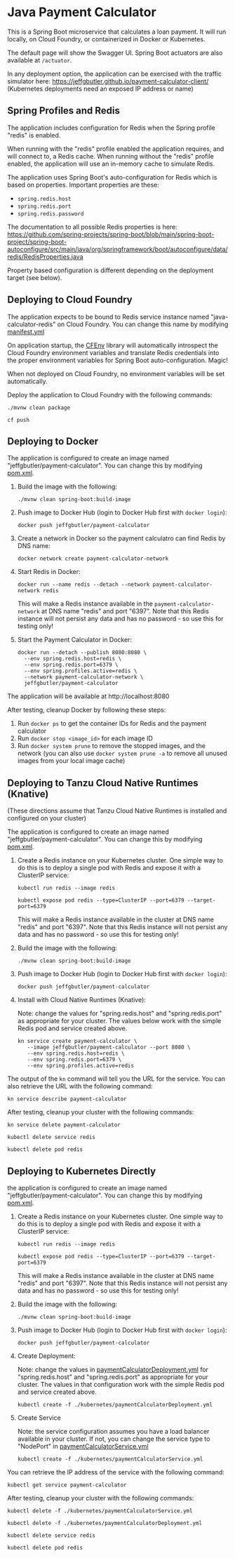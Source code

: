 # Java Payment Calculator

This is a Spring Boot microservice that calculates a loan payment. It will run locally, on Cloud Foundry, or
containerized in Docker or Kubernetes.

The default page will show the Swagger UI. Spring Boot actuators are also available at `/actuator`.

In any deployment option, the application can be exercised with the traffic simulator here:
https://jeffgbutler.github.io/payment-calculator-client/ (Kubernetes deployments need an exposed IP address or name)

## Spring Profiles and Redis
The application includes configuration for Redis when the Spring profile "redis" is enabled.

When running with the "redis" profile enabled the application requires, and will connect to, a Redis cache.
When running without the "redis" profile enabled, the application will use an in-memory cache to simulate Redis.

The application uses Spring Boot's auto-configuration for Redis which is based on properties.
Important properties are these:

- `spring.redis.host`
- `spring.redis.port`
- `spring.redis.password`

The documentation to all possible Redis properties is here:
https://github.com/spring-projects/spring-boot/blob/main/spring-boot-project/spring-boot-autoconfigure/src/main/java/org/springframework/boot/autoconfigure/data/redis/RedisProperties.java

Property based configuration is different depending on the deployment target (see below).

## Deploying to Cloud Foundry

The application expects to be bound to Redis service instance named "java-calculator-redis" on Cloud Foundry. You can
change this name by modifying [manifest.yml](manifest.yml)

On application startup, the [CFEnv](https://github.com/pivotal-cf/java-cfenv)
library will automatically introspect the Cloud Foundry environment variables and
translate Redis credentials into the proper environment variables for Spring Boot auto-configuration. Magic!

When not deployed on Cloud Foundry, no environment variables will be set automatically.

Deploy the application to Cloud Foundry with the following commands:

```shell
./mvnw clean package

cf push
```

## Deploying to Docker

The application is configured to create an image named "jeffgbutler/payment-calculator". You can change
this by modifying [pom.xml](pom.xml).

1. Build the image with the following:

   ```shell
   ./mvnw clean spring-boot:build-image
   ```

1. Push image to Docker Hub (login to Docker Hub first with `docker login`):

   ```shell
   docker push jeffgbutler/payment-calculator
   ```

1. Create a network in Docker so the payment calculatro can find Redis by DNS name:
   
   ```shell
   docker network create payment-calculator-network 
   ```
   
1. Start Redis in Docker:

   ```shell
   docker run --name redis --detach --network payment-calculator-network redis
   ```

   This will make a Redis instance available in the `payment-calculator-network` at DNS name "redis" and port "6397".
   Note that this Redis instance will not persist any data and has no password - so use this for testing only!

1. Start the Payment Calculator in Docker:

   ```shell
   docker run --detach --publish 8080:8080 \
     --env spring.redis.host=redis \
     --env spring.redis.port=6379 \
     --env spring.profiles.active=redis \
     --network payment-calculator-network \
     jeffgbutler/payment-calculator
   ```

The application will be available at http://localhost:8080

After testing, cleanup Docker by following these steps:

1. Run `docker ps` to get the container IDs for Redis and the payment calculator
1. Run `docker stop <image_id>` for each image ID
1. Run `docker system prune` to remove the stopped images, and the network (you can also use `docker system prune -a` to
   remove all unused images from your local image cache)

## Deploying to Tanzu Cloud Native Runtimes (Knative)

(These directions assume that Tanzu Cloud Native Runtimes is installed and configured on your cluster)

The application is configured to create an image named "jeffgbutler/payment-calculator". You can change
this by modifying [pom.xml](pom.xml).

1. Create a Redis instance on your Kubernetes cluster. One simple way to do this is to deploy a single pod with Redis
   and expose it with a ClusterIP service:
   
   ```shell
   kubectl run redis --image redis
   
   kubectl expose pod redis --type=ClusterIP --port=6379 --target-port=6379 
   ```
   
   This will make a Redis instance available in the cluster at DNS name "redis" and port "6397". Note that
   this Redis instance will not persist any data and has no password - so use this for testing only!

1. Build the image with the following:

   ```shell
   ./mvnw clean spring-boot:build-image
   ```

1. Push image to Docker Hub (login to Docker Hub first with `docker login`):

   ```shell
   docker push jeffgbutler/payment-calculator
   ```

1. Install with Cloud Native Runtimes (Knative):

   Note: change the values for "spring.redis.host" and "spring.redis.port" as appropriate for your cluster.
   The values below work with the simple Redis pod and service created above.

   ```shell
   kn service create payment-calculator \
      --image jeffgbutler/payment-calculator --port 8080 \
      --env spring.redis.host=redis \
      --env spring.redis.port=6379 \
      --env spring.profiles.active=redis
   ```

The output of the `kn` command will tell you the URL for the service. You can also retrieve the URL
with the following command:

```shell
kn service describe payment-calculator
```

After testing, cleanup your cluster with the following commands:

```shell
kn service delete payment-calculator

kubectl delete service redis

kubectl delete pod redis
```

## Deploying to Kubernetes Directly

the application is configured to create an image named "jeffgbutler/payment-calculator". You can change
this by modifying [pom.xml](pom.xml).

1. Create a Redis instance on your Kubernetes cluster. One simple way to do this is to deploy a single pod with Redis
   and expose it with a ClusterIP service:

   ```shell
   kubectl run redis --image redis
   
   kubectl expose pod redis --type=ClusterIP --port=6379 --target-port=6379 
   ```

   This will make a Redis instance available in the cluster at DNS name "redis" and port "6397". Note that
   this Redis instance will not persist any data and has no password - so use this for testing only!

1. Build the image with the following:

   ```shell
   ./mvnw clean spring-boot:build-image
   ```

1. Push image to Docker Hub (login to Docker Hub first with `docker login`):

   ```shell
   docker push jeffgbutler/payment-calculator
   ```

1. Create Deployment:

   Note: change the values in [paymentCalculatorDeployment.yml](kubernetes/paymentCalculatorDeployment.yml)
   for "spring.redis.host" and "spring.redis.port" as appropriate for your cluster.
   The values in that configuration work with the simple Redis pod and service created above.

   ```shell
   kubectl create -f ./kubernetes/paymentCalculatorDeployment.yml
   ```

1. Create Service

   Note: the service configuration assumes you have a load balancer available in your cluster. If not,
   you can change the service type to "NodePort" in [paymentCalculatorService.yml](kubernetes/paymentCalculatorService.yml)

   ```shell
   kubectl create -f ./kubernetes/paymentCalculatorService.yml
   ```

You can retrieve the IP address of the service with the following command:

```shell
kubectl get service payment-calculator
```

After testing, cleanup your cluster with the following commands:

```shell
kubectl delete -f ./kubernetes/paymentCalculatorService.yml

kubectl delete -f ./kubernetes/paymentCalculatorDeployment.yml

kubectl delete service redis

kubectl delete pod redis
```
